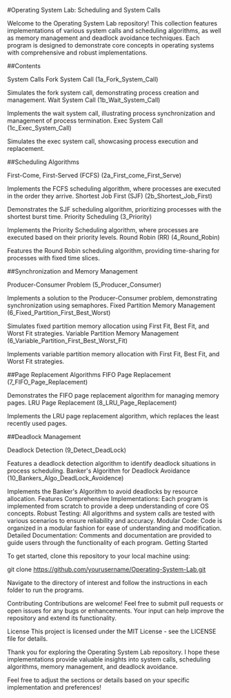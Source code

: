 #Operating System Lab: Scheduling and System Calls

Welcome to the Operating System Lab repository! This collection features implementations of various system calls and scheduling algorithms, as well as memory management and deadlock avoidance techniques. Each program is designed to demonstrate core concepts in operating systems with comprehensive and robust implementations.

##Contents

System Calls
Fork System Call (1a_Fork_System_Call)

Simulates the fork system call, demonstrating process creation and management.
Wait System Call (1b_Wait_System_Call)

Implements the wait system call, illustrating process synchronization and management of process termination.
Exec System Call (1c_Exec_System_Call)

Simulates the exec system call, showcasing process execution and replacement.

##Scheduling Algorithms

First-Come, First-Served (FCFS) (2a_First_come_First_Serve)

Implements the FCFS scheduling algorithm, where processes are executed in the order they arrive.
Shortest Job First (SJF) (2b_Shortest_Job_First)

Demonstrates the SJF scheduling algorithm, prioritizing processes with the shortest burst time.
Priority Scheduling (3_Priority)

Implements the Priority Scheduling algorithm, where processes are executed based on their priority levels.
Round Robin (RR) (4_Round_Robin)

Features the Round Robin scheduling algorithm, providing time-sharing for processes with fixed time slices.

##Synchronization and Memory Management

Producer-Consumer Problem (5_Producer_Consumer)

Implements a solution to the Producer-Consumer problem, demonstrating synchronization using semaphores.
Fixed Partition Memory Management (6_Fixed_Partition_First_Best_Worst)

Simulates fixed partition memory allocation using First Fit, Best Fit, and Worst Fit strategies.
Variable Partition Memory Management (6_Variable_Partition_First_Best_Worst_Fit)

Implements variable partition memory allocation with First Fit, Best Fit, and Worst Fit strategies.

##Page Replacement Algorithms
FIFO Page Replacement (7_FIFO_Page_Replacement)

Demonstrates the FIFO page replacement algorithm for managing memory pages.
LRU Page Replacement (8_LRU_Page_Replacement)

Implements the LRU page replacement algorithm, which replaces the least recently used pages.

##Deadlock Management

Deadlock Detection (9_Detect_DeadLock)

Features a deadlock detection algorithm to identify deadlock situations in process scheduling.
Banker's Algorithm for Deadlock Avoidance (10_Bankers_Algo_DeadLock_Avoidence)

Implements the Banker's Algorithm to avoid deadlocks by resource allocation.
Features
Comprehensive Implementations: Each program is implemented from scratch to provide a deep understanding of core OS concepts.
Robust Testing: All algorithms and system calls are tested with various scenarios to ensure reliability and accuracy.
Modular Code: Code is organized in a modular fashion for ease of understanding and modification.
Detailed Documentation: Comments and documentation are provided to guide users through the functionality of each program.
Getting Started

To get started, clone this repository to your local machine using:

git clone https://github.com/yourusername/Operating-System-Lab.git

Navigate to the directory of interest and follow the instructions in each folder to run the programs.

Contributing
Contributions are welcome! Feel free to submit pull requests or open issues for any bugs or enhancements. Your input can help improve the repository and extend its functionality.

License
This project is licensed under the MIT License - see the LICENSE file for details.

Thank you for exploring the Operating System Lab repository. I hope these implementations provide valuable insights into system calls, scheduling algorithms, memory management, and deadlock avoidance.

Feel free to adjust the sections or details based on your specific implementation and preferences!
